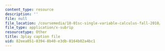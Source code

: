 ```yaml
---
content_type: resource
description: ''
file: null
file_location: /coursemedia/18-01sc-single-variable-calculus-fall-2010/82eea05183948b40e3db8164b02a4bc1_eRCN3daFCmU.srt
file_type: application/x-subrip
resourcetype: Other
title: 3play caption file
uid: 82eea051-8394-8b40-e3db-8164b02a4bc1
---
```

